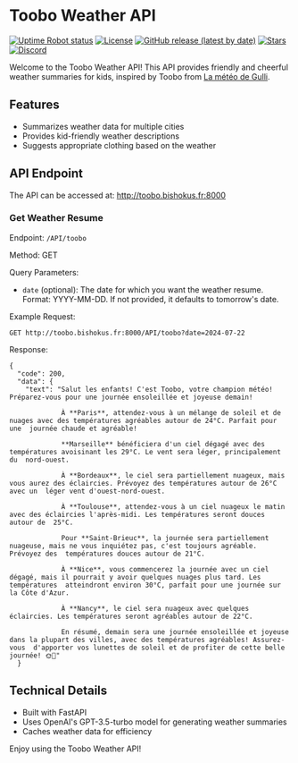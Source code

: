 # Toobo Weather API

[![Uptime Robot status](https://img.shields.io/uptimerobot/status/m797521688-4e7da222e13d0dd905bb0601?style=flat)](https://stats.uptimerobot.com/Qpx5pFPmJX)
[![License](https://img.shields.io/badge/license-MIT-green?style=flat)](https://github.com/Lenochxd/Toobo-API?tab=MIT-1-ov-file)
[![GitHub release (latest by date)](https://img.shields.io/github/v/release/Lenochxd/Toobo-API.svg?style=flat)](https://github.com/Lenochxd/Toobo-API/releases)
[![Stars](https://img.shields.io/github/stars/Lenochxd/Toobo-API?style=flat)](https://github.com/Lenochxd/Toobo-API)
[![Discord](https://img.shields.io/discord/391919052563546112?style=flat&logo=Discord&logoColor=fff&label=Discord&color=5e6ae8&link=https%3A%2F%2Fdiscord.gg%2FtUPsYHAGfm)](https://discord.gg/tUPsYHAGfm)

Welcome to the Toobo Weather API! This API provides friendly and cheerful weather summaries for kids, inspired by Toobo from [La météo de Gulli](https://fr.wikipedia.org/wiki/La_M%C3%A9t%C3%A9o_de_Gulli).


## Features

- Summarizes weather data for multiple cities
- Provides kid-friendly weather descriptions
- Suggests appropriate clothing based on the weather


## API Endpoint

The API can be accessed at: http://toobo.bishokus.fr:8000


### Get Weather Resume

Endpoint: `/API/toobo`

Method: GET

Query Parameters:
- `date` (optional): The date for which you want the weather resume. Format: YYYY-MM-DD. If not provided, it defaults to tomorrow's date.


Example Request:
```
GET http://toobo.bishokus.fr:8000/API/toobo?date=2024-07-22
```


Response:

```
{
  "code": 200,
  "data": {
    "text": "Salut les enfants! C'est Toobo, votre champion météo! Préparez-vous pour une journée ensoleillée et joyeuse demain!

             À **Paris**, attendez-vous à un mélange de soleil et de nuages avec des températures agréables autour de 24°C. Parfait pour une  journée chaude et agréable!

             **Marseille** bénéficiera d'un ciel dégagé avec des températures avoisinant les 29°C. Le vent sera léger, principalement du  nord-ouest.

             À **Bordeaux**, le ciel sera partiellement nuageux, mais vous aurez des éclaircies. Prévoyez des températures autour de 26°C avec un  léger vent d'ouest-nord-ouest.
 
             À **Toulouse**, attendez-vous à un ciel nuageux le matin avec des éclaircies l'après-midi. Les températures seront douces autour de  25°C.

             Pour **Saint-Brieuc**, la journée sera partiellement nuageuse, mais ne vous inquiétez pas, c'est toujours agréable. Prévoyez des  températures douces autour de 21°C.

             À **Nice**, vous commencerez la journée avec un ciel dégagé, mais il pourrait y avoir quelques nuages plus tard. Les températures  atteindront environ 30°C, parfait pour une journée sur la Côte d'Azur.

             À **Nancy**, le ciel sera nuageux avec quelques éclaircies. Les températures seront agréables autour de 22°C.

             En résumé, demain sera une journée ensoleillée et joyeuse dans la plupart des villes, avec des températures agréables! Assurez-vous  d'apporter vos lunettes de soleil et de profiter de cette belle journée! 🌞🌸"
  }
```


## Technical Details

- Built with FastAPI
- Uses OpenAI's GPT-3.5-turbo model for generating weather summaries
- Caches weather data for efficiency

Enjoy using the Toobo Weather API!
